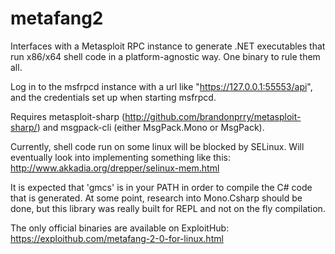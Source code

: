 metafang2
========================

Interfaces with a Metasploit RPC instance to generate .NET executables that run x86/x64 shell code in a platform-agnostic way. One binary to rule them all.

Log in to the msfrpcd instance with a url like "https://127.0.0.1:55553/api", and the credentials set up when starting msfrpcd.

Requires metasploit-sharp (http://github.com/brandonprry/metasploit-sharp/) and msgpack-cli (either MsgPack.Mono or MsgPack).

Currently, shell code run on some linux will be blocked by SELinux. Will eventually look into implementing something like this: http://www.akkadia.org/drepper/selinux-mem.html

It is expected that 'gmcs' is in your PATH in order to compile the C# code that is generated. At some point, research into Mono.Csharp should be done, but this library was really built for REPL and not on the fly compilation. 

The only official binaries are available on ExploitHub: https://exploithub.com/metafang-2-0-for-linux.html
